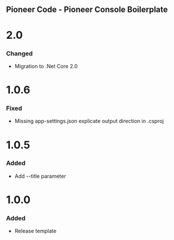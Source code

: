 ## Pioneer Code - Pioneer Console Boilerplate

<a name="2.0"></a>
# 2.0
### Changed
* Migration to .Net Core 2.0

<a name="1.0.6"></a>
# 1.0.6
### Fixed
* Missing app-settings.json explicate output direction in .csproj

<a name="1.0.5"></a>
# 1.0.5
### Added
* Add --title parameter

<a name="1.0.0"></a>
# 1.0.0
### Added
* Release template
